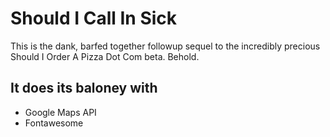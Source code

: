 # Should I Call In Sick

This is the dank, barfed together followup sequel to the incredibly precious Should I Order A Pizza Dot Com beta. Behold.

## It does its baloney with

* Google Maps API
* Fontawesome


